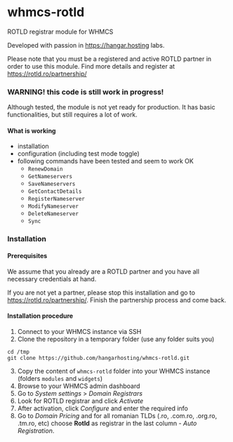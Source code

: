 # whmcs-rotld
 ROTLD registrar module for WHMCS
 
 Developed with passion in https://hangar.hosting labs.
 
 Please note that you must be a registered and active ROTLD partner in order to
 use this module.
 Find more details and register at https://rotld.ro/partnership/

 
### WARNING!  this code is still work in progress!
 Although tested, the module is not yet ready for production.
 It has basic functionalities, but still requires a lot of work.

#### What is working
- installation
- configuration (including test mode toggle)
- following commands have been tested and seem to work OK
	- `RenewDomain`
	- `GetNameservers`
	- `SaveNameservers`
	- `GetContactDetails`
	- `RegisterNameserver`
	- `ModifyNameserver`
	- `DeleteNameserver`
	- `Sync`



### Installation

#### Prerequisites
We assume that you already are a ROTLD partner and 
you have all necessary credentials at hand.

If you are not yet a partner, please stop this installation and go to
https://rotld.ro/partnership/. Finish the partnership process and come back.

#### Installation procedure
1. Connect to your WHMCS instance via SSH
2. Clone the repository in a temporary folder (use any folder suits you)
```
cd /tmp
git clone https://github.com/hangarhosting/whmcs-rotld.git
```
3. Copy the content of `whmcs-rotld` folder into your WHMCS instance (folders `modules` and `widgets`)
4. Browse to your WHMCS admin dashboard
5. Go to *System settings* > *Domain Registrars*
6. Look for ROTLD registrar and click *Activate*
7. After activation, click *Configure* and enter the required info
8. Go to *Domain Pricing* and for all romanian TLDs (.ro, .com.ro, .org.ro, .tm.ro, etc) choose **Rotld** as registrar in the last column - *Auto Registration*.